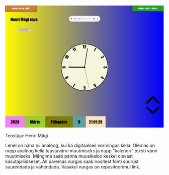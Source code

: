 ![Pilt kellast](pilt.png)

Teostaja: Henri Mägi

Lehel on näha nii analoog, kui ka digitaalses vormingus kella. Olemas on nupp analoog kella taustavärvi muutmiseks ja nupp "kalendri" teksti värvi muutmiseks.
Mängima saab panna muusikaloo keskel olevast kasutajaliidseset. All paremas nurgas saab nooltest fonti suurust suurendada ja vähendada. Vasakul nurgas on repositoorimui link.
